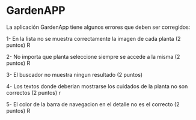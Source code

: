 # GardenAPP

La aplicación GardenApp tiene algunos errores que deben ser corregidos:

1- En la lista no se muestra correctamente la imagen de cada planta (2 puntos) R

2- No importa que planta seleccione siempre se accede a la misma (2 puntos) R

3- El buscador no muestra ningun resultado (2 puntos)  

4- Los textos donde deberian mostrarse los cuidados de la planta no son correctos (2 puntos) r

5- El color de la barra de navegacion en el detalle no es el correcto (2 puntos) R
